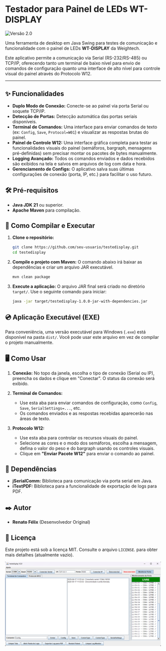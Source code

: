 # Testador para Painel de LEDs WT-DISPLAY

![Versão 2.0](https://img.shields.io/badge/version-2.0-blue)

Uma ferramenta de desktop em Java Swing para testes de comunicação e funcionalidade com o painel de LEDs **WT-DISPLAY** da Weightech.

Este aplicativo permite a comunicação via Serial (RS-232/RS-485) ou TCP/IP, oferecendo tanto um terminal de baixo nível para envio de comandos de configuração quanto uma interface de alto nível para controle visual do painel através do Protocolo W12.

---

## ✨ Funcionalidades

*   **Duplo Modo de Conexão:** Conecte-se ao painel via porta Serial ou soquete TCP/IP.
*   **Detecção de Portas:** Detecção automática das portas seriais disponíveis.
*   **Terminal de Comandos:** Uma interface para enviar comandos de texto (ex: `Config`, `Save`, `Protocol=W01`) e visualizar as respostas brutas do painel.
*   **Painel de Controle W12:** Uma interface gráfica completa para testar as funcionalidades visuais do painel (semáforos, bargraph, mensagens pré-definidas) sem precisar montar os pacotes de bytes manualmente.
*   **Logging Avançado:** Todos os comandos enviados e dados recebidos são exibidos na tela e salvos em arquivos de log com data e hora.
*   **Gerenciamento de Configs:** O aplicativo salva suas últimas configurações de conexão (porta, IP, etc.) para facilitar o uso futuro.

## 🛠️ Pré-requisitos

*   **Java JDK 21** ou superior.
*   **Apache Maven** para compilação.

## 🚀 Como Compilar e Executar

1.  **Clone o repositório:**
    ```bash
    git clone https://github.com/seu-usuario/testedisplay.git
    cd testedisplay
    ```

2.  **Compile o projeto com Maven:**
    O comando abaixo irá baixar as dependências e criar um arquivo JAR executável.
    ```bash
    mvn clean package
    ```

3.  **Execute a aplicação:**
    O arquivo JAR final será criado no diretório `target/`. Use o seguinte comando para iniciar:
    ```bash
    java -jar target/testedisplay-1.0.0-jar-with-dependencies.jar
    ```

## 💿 Aplicação Executável (EXE)

Para conveniência, uma versão executável para Windows (`.exe`) está disponível na pasta `dist/`. Você pode usar este arquivo em vez de compilar o projeto manualmente.

## 🖥️ Como Usar

1.  **Conexão:** No topo da janela, escolha o tipo de conexão (Serial ou IP), preencha os dados e clique em "Conectar". O status da conexão será exibido.

2.  **Terminal de Comandos:**
    *   Use esta aba para enviar comandos de configuração, como `Config`, `Save`, `SerialSettings=...`, etc.
    *   Os comandos enviados e as respostas recebidas aparecerão nas áreas de texto.

3.  **Protocolo W12:**
    *   Use esta aba para controlar os recursos visuais do painel.
    *   Selecione as cores e o modo dos semáforos, escolha a mensagem, defina o valor do peso e do bargraph usando os controles visuais.
    *   Clique em **"Enviar Pacote W12"** para enviar o comando ao painel.

## 🧰 Dependências

*   **jSerialComm:** Biblioteca para comunicação via porta serial em Java.
*   **iTextPDF:** Biblioteca para a funcionalidade de exportação de logs para PDF.

## ✒️ Autor

*   **Renato Félix** (Desenvolvedor Original)

## 📝 Licença

Este projeto está sob a licença MIT. Consulte o arquivo `LICENSE`. para obter mais detalhes (atualmente vazio).

![alt text](image.png)
